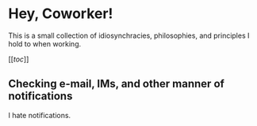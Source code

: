 # Hey, Coworker!

This is a small collection of idiosynchracies, philosophies, and principles I hold to when working.

[[_toc_]]


## Checking e-mail, IMs, and other manner of notifications

I hate notifications.
